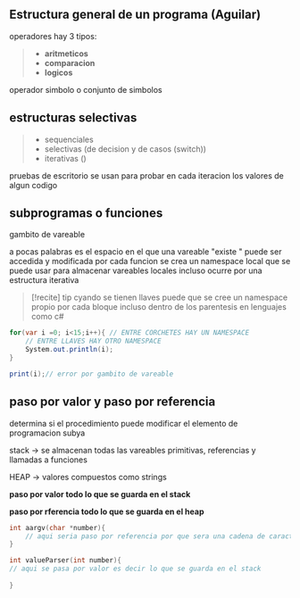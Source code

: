 ## Estructura general de un programa (Aguilar)
operadores hay 3 tipos:
>- **aritmeticos**
>- **comparacion**
>- **logicos**

operador  simbolo o conjunto de simbolos



## estructuras selectivas


>- sequenciales
>- selectivas (de decision y de casos (switch))
>- iterativas ()


pruebas de escritorio se usan para probar en cada iteracion los valores de algun codigo

## subprogramas o funciones

gambito de vareable

a pocas palabras es el espacio en el que una vareable "existe " puede ser accedida y modificada
por cada funcion se crea un namespace local que se puede usar para almacenar vareables locales
incluso ocurre por una estructura iterativa

>[!recite] tip
>cyando se tienen llaves puede que se cree un namespace propio por cada bloque
>incluso dentro de los parentesis en lenguajes como c#


```cs
for(var i =0; i<15;i++){ // ENTRE CORCHETES HAY UN NAMESPACE
	// ENTRE LLAVES HAY OTRO NAMESPACE
	System.out.println(i);
}

print(i);// error por gambito de vareable
```



## paso por valor y paso por referencia

determina si el procedimiento puede modificar el elemento de programacion subya

stack -> se almacenan todas las vareables primitivas, referencias y llamadas a funciones

HEAP -> valores compuestos como strings


**paso por valor todo lo que se guarda en el stack**

**paso por rferencia todo lo que se guarda en el heap**

```c
int aargv(char *number){
	// aqui seria paso por referencia por que sera una cadena de caracteres
}

int valueParser(int number){
// aqui se pasa por valor es decir lo que se guarda en el stack
	
}
```